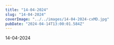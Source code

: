```yaml
---
title: "14-04-2024"
slug: "14-04-2024"
coverImage: "../../images/14-04-2024-cxMD.jpg"
pubDate: "2024-04-14T13:00:01.584Z"
---
```


14-04-2024
